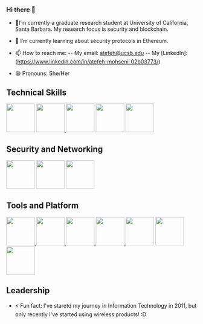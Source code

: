 ### Hi there 👋

- 🔭I’m currently a graduate research student at University of California, Santa Barbara. My research focus is security and blockchain.

- 🌱 I’m currently learning about security protocols in Ethereum. 

- 📫 How to reach me: 
-- My email: atefeh@ucsb.edu
-- My [LinkedIn]: (https://www.linkedin.com/in/atefeh-mohseni-02b03773/)

- 😄 Pronouns: She/Her

## Technical Skills
<p float="left">
   <img src="https://raw.githubusercontent.com/atefehmohseni/atefehmohseni/master/assets/python.webp"  height="75" />
  
  <a href="https://solidity.readthedocs.io/en/v0.7.4/" target="_blank" >
    <img src="https://raw.githubusercontent.com/atefehmohseni/atefehmohseni/master/assets/solidity.png"  height="75" /> 
  </a>
   <img src="https://raw.githubusercontent.com/atefehmohseni/atefehmohseni/master/assets/c#.svg"  height="75" />
   <img src="https://raw.githubusercontent.com/atefehmohseni/atefehmohseni/master/assets/javascript.png" width="75" />
   <img src="https://raw.githubusercontent.com/atefehmohseni/atefehmohseni/master/assets/html.png"  height="75" />
 </p>

## Security and Networking
<p float="left">
   <img src="https://raw.githubusercontent.com/atefehmohseni/atefehmohseni/master/assets/snort.png"  height="75" />
   <img src="https://raw.githubusercontent.com/atefehmohseni/atefehmohseni/master/assets/wiresahrk.png"  height="75" />
   <img src="https://raw.githubusercontent.com/atefehmohseni/atefehmohseni/master/assets/aws.png" width="75" />
</p>
 
## Tools and Platform
<p float="left">
  <a href="https://ethereum.org/" target="_blank" >
    <img src="https://raw.githubusercontent.com/atefehmohseni/atefehmohseni/master/assets/ethereum.png"  height="75" />
  </a>
   <a href="https://www.trufflesuite.com/ganache" target="_blank" >
    <img src="https://raw.githubusercontent.com/atefehmohseni/atefehmohseni/master/assets/ganache.png"  height="75" />
  </a>
  <a href="https://www.trufflesuite.com/" target="_blank" >
    <img src="https://raw.githubusercontent.com/atefehmohseni/atefehmohseni/master/assets/truffle.png" width="75" />
  </a>
  <a href="https://metamask.io/" target="_blank" >
    <img src="https://raw.githubusercontent.com/atefehmohseni/atefehmohseni/master/assets/metamask.png"  height="75" />
  </a>
  
   <img src="https://raw.githubusercontent.com/atefehmohseni/atefehmohseni/master/assets/restapi.png"  height="75" /> 
   <img src="https://raw.githubusercontent.com/atefehmohseni/atefehmohseni/master/assets/blockchain.png"  height="75" />
   <img src="https://raw.githubusercontent.com/atefehmohseni/atefehmohseni/master/assets/spark.png"  height="75" />
 </p>
 
 ## Leadership
 
- ⚡ Fun fact: 
I've staretd my journey in Information Technology in 2011, but only recently I've started using wireless products! :D 
